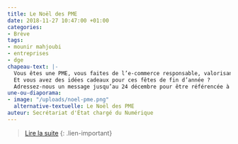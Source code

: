 ```yaml
---
title: Le Noël des PME
date: 2018-11-27 10:47:00 +01:00
categories:
- Brève
tags:
- mounir mahjoubi
- entreprises
- dge
chapeau-text: |-
  Vous êtes une PME, vous faites de l’e-commerce responsable, valorisant l’impact local, les circuits courts ou l’éco-conception
  Et vous avez des idées cadeaux pour ces fêtes de fin d’année ?
  Adressez-nous un message jusqu’au 24 décembre pour être référencée à [lenoeldespme.dge@finances.gouv.fr](mailto:lenoeldespme.dge@finances.gouv.fr)
une-ou-diaporama:
- image: "/uploads/noel-pme.png"
  alternative-textuelle: Le Noël des PME
auteur: Secrétariat d'État chargé du Numérique
---
```


>[Lire la suite](https://secretariat-etat.numerique.gouv.fr/noel-pme)
{: .lien-important}